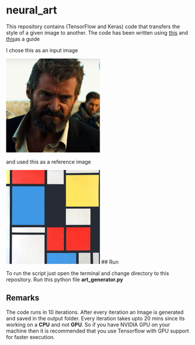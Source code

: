 # neural_art

This repository contains (TensorFlow and Keras) code that transfers the 
style of a given image to another. The code has been written using [this][original] and [this][youtube]as a guide

I chose this as an input image

<img src="/logan.jpg" width="256" height="256">

and used this as a reference image

<img src="/styles/block.jpg" width="256" height="256">
## Run

To run the script just open the terminal and change directory to
this repository.
Run this python file **art_generator.py**


## Remarks

The code runs in 10 iterations.
After every iteration an Image is generated and saved in the output folder.
Every iteration takes upto 20 mins since its working on a **CPU** and not **GPU**.
So if you have NVIDIA GPU on your machine then it is recommended that you use 
Tensorflow with GPU support for faster execution. 



[original]: https://github.com/hnarayanan/artistic-style-transfer/blob/master/notebooks/6_Artistic_style_transfer_with_a_repurposed_VGG_Net_16.ipynb

[youtube]: https://www.youtube.com/watch?v=Oex0eWoU7AQ&feature=youtu.be